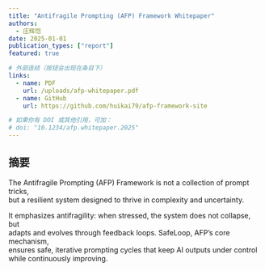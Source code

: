 ```yaml
---
title: "Antifragile Prompting (AFP) Framework Whitepaper"
authors:
  - 庄辉恺
date: 2025-01-01
publication_types: ["report"]
featured: true

# 外部连结（按钮会出现在条目下）
links:
  - name: PDF
    url: /uploads/afp-whitepaper.pdf
  - name: GitHub
    url: https://github.com/huikai79/afp-framework-site

# 如果你有 DOI 或其他引用，可加：
# doi: "10.1234/afp.whitepaper.2025"
---
```


## 摘要

The Antifragile Prompting (AFP) Framework is not a collection of prompt tricks,  
but a resilient system designed to thrive in complexity and uncertainty.  

It emphasizes antifragility: when stressed, the system does not collapse, but  
adapts and evolves through feedback loops. SafeLoop, AFP’s core mechanism,  
ensures safe, iterative prompting cycles that keep AI outputs under control  
while continuously improving.
